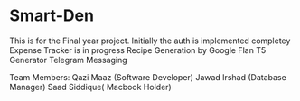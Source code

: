 # Smart-Den

This is for the Final year project.
Initially the auth is implemented completey
Expense Tracker is in progress
Recipe Generation by Google Flan T5 Generator
Telegram Messaging

Team Members:
Qazi Maaz (Software Developer)
Jawad Irshad (Database Manager)
Saad Siddique( Macbook Holder)
